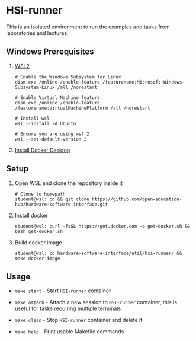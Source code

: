 # HSI-runner

This is an isolated environment to run the examples and tasks from laboratories and lectures.

## Windows Prerequisites

1. [WSL2](https://learn.microsoft.com/en-us/windows/wsl/about)

    ```shell
    # Enable the Windows Subsystem for Linux
    dism.exe /online /enable-feature /featurename:Microsoft-Windows-Subsystem-Linux /all /norestart

    # Enable Virtual Machine feature
    dism.exe /online /enable-feature /featurename:VirtualMachinePlatform /all /norestart

    # Install wsl
    wsl --install -d Ubuntu

    # Ensure you are using wsl 2
    wsl --set-default-version 2
    ```

1. [Install Docker Desktop](https://www.docker.com/products/docker-desktop/)

## Setup

1. Open WSL and clone the repository inside it

    ```shell
    # Clone to homepath
    student@wsl: cd && git clone https://github.com/open-education-hub/hardware-software-interface.git
    ```

1. Install docker

    ```shell
    student@wsl: curl -fsSL https://get.docker.com -o get-docker.sh && bash get-docker.sh
    ```

1. Build docker image

    ```shell
    student@wsl: cd hardware-software-interface/util/hsi-runner/ && make docker-image
    ```

## Usage

- `make start` - Start `HSI-runner` container

- `make attach` - Attach a new session to `HSI-runner` container, this is useful for tasks requiring multiple terminals

- `make clean` - Stop `HSI-runner` container and delete it

- `make help` - Print usable Makefile commands
